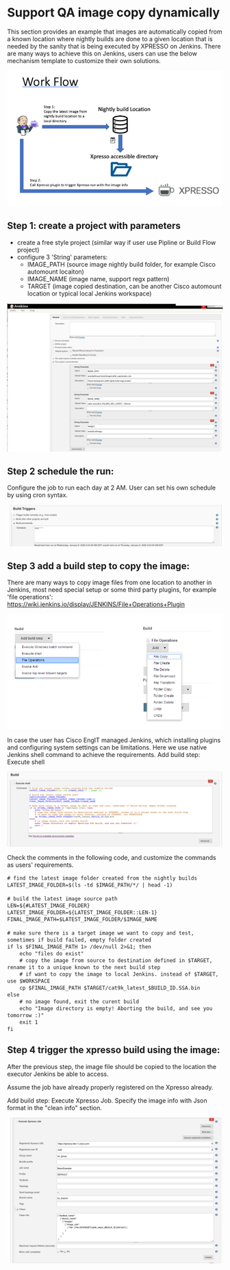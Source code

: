 # Support QA image copy dynamically

This section provides an example that images are automatically copied from a known location where nightly builds are done to a given location that is needed by the sanity that is being executed by XPRESSO on Jenkins. There are many ways to achieve this on Jenkins, users can use the below mechanism template to customize their own solutions.

![](assets/images/image_intro.png)

## Step 1: create a project with parameters
* create a free style project (similar way if user use Pipline or Build Flow project)
* configure 3 'String' parameters:
    - IMAGE_PATH (source image nightly build folder, for example Cisco automount locaiton)
    - IMAGE_NAME (image name, support regx pattern)
    - TARGET (image copied destination, can be another Cisco automount location or typical local Jenkins workspace)

![](assets/images/image_parameter.png)

## Step 2 schedule the run:
Configure the job to run each day at 2 AM. User can set his own schedule by using cron syntax.

![](assets/images/image_schedule.png)


## Step 3 add a build step to copy the image:
There are many ways to copy image files from one location to another in Jenkins, most need special setup or some third party plugins, for example 'file operations': https://wiki.jenkins.io/display/JENKINS/File+Operations+Plugin

![](assets/images/image_fileoperation.png)

In case the user has Cisco EngIT managed Jenkins, which installing plugins and configuring system settings can be limitations. Here we use native Jenkins shell command to achieve the requirements. Add build step: Execute shell

![](assets/images/image_copystep.png)

Check the comments in the following code, and customize the commands as users' requirements.

    # find the latest image folder created from the nightly builds
    LATEST_IMAGE_FOLDER=$(ls -td $IMAGE_PATH/*/ | head -1)

    # build the latest image source path
    LEN=${#LATEST_IMAGE_FOLDER}
    LATEST_IMAGE_FOLDER=${LATEST_IMAGE_FOLDER::LEN-1}
    FINAL_IMAGE_PATH=$LATEST_IMAGE_FOLDER/$IMAGE_NAME

    # make sure there is a target image we want to copy and test, sometimes if build failed, empty folder created
    if ls $FINAL_IMAGE_PATH 1> /dev/null 2>&1; then
        echo "files do exist"
        # copy the image from source to destination defined in $TARGET, rename it to a unique known to the next build step
        # if want to copy the image to local Jenkins. instead of $TARGET, use $WORKSPACE 
        cp $FINAL_IMAGE_PATH $TARGET/cat9k_latest_$BUILD_ID.SSA.bin
    else
        # no image found, exit the curent build 
        echo "Image directory is empty! Aborting the build, and see you tomorrow :)"
        exit 1
    fi

## Step 4 trigger the xpresso build using the image:
After the previous step, the image file should be copied to the location the executor Jenkins be able to access.

Assume the job have already properly registered on the Xpresso already.

Add build step: Execute Xpresso Job. Specify the image info with Json format in the "clean info" section.

![](assets/images/image_xpresso_run.png)
